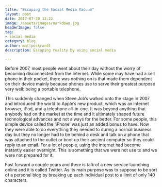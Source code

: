 ```yaml
---
title: "Escaping the Social Media Vacuum"
layout: post
date: 2017-07-30 13:22
image: /assets/images/markdown.jpg
headerImage: false
tag:
- social media
category: blog
author: mattpockrandt
description: Escaping reality by using social media

---
```


Before 2007, most people went about their day without the worry of becoming disconnected from the internet. While some may have had a cell phone in their pocket, there was nothing on is that made them dependent on their device mainly because phones use to serve their greatest purpose very well: being a portable telephone. 

This suddenly changed when Steve Job’s walked onto the stage in 2007 and introduced the world to Apple’s new product, which was an internet browser, iPod, and a telephone all-in-one. It was beyond anything that anybody had on the market at the time and it ultimately shaped future technological advances and not always for the better. For some people, this simple device called the ‘iPhone’ was just an added bonus to have. Now they were able to do everything they needed to during a normal business day but they no longer had to be behind a desk and talk on a phone that was attached to the outlet or boot up their ancient computer so they could reply to an email. For a lot of people, using the internet had become instantly easier overnight. This is something that we were not use to and we were not prepared for it. 

Fast forward a couple years and there is talk of a new service launching online and it is called Twitter. As its main purpose was to suppose to be sort of a personal blog by breaking up each individual post to a limit of only 140 characters. 